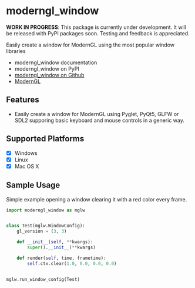 # moderngl_window

**WORK IN PROGRESS**: This package is currently under development. It will
be released with PyPI packages soon. Testing and feedback is appreciated.

Easily create a window for ModernGL using the most popular window libraries

* moderngl_window documentation
* moderngl_window on PyPI
* [moderngl_window on Github](https://github.com/moderngl/moderngl_window)
* [ModernGL](https://github.com/moderngl/moderngl)

## Features

* Easily create a window for ModernGL using Pyglet, PyQt5, GLFW or SDL2 supporing basic keyboard and mouse controls in a generic way.

## Supported Platforms

* [x] Windows
* [x] Linux
* [x] Mac OS X

## Sample Usage

Simple example opening a window clearing it with a red color every frame.

```py
import moderngl_window as mglw


class Test(mglw.WindowConfig):
    gl_version = (3, 3)

    def __init__(self, **kwargs):
        super().__init__(**kwargs)

    def render(self, time, frametime):
        self.ctx.clear(1.0, 0.0, 0.0, 0.0)


mglw.run_window_config(Test)
```
